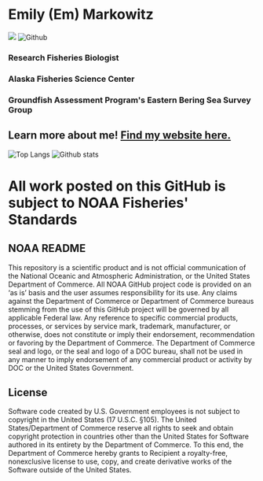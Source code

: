 # Emily (Em) Markowitz

![](https://visitor-badge.laobi.icu/badge?page_id=EmilyMarkowitz-NOAA.EmilyMarkowitz-NOAA)
![Github](https://img.shields.io/github/followers/EmilyMarkowitz-NOAA?label=Follow&style=social)

### Research Fisheries Biologist 

### Alaska Fisheries Science Center

### Groundfish Assessment Program's Eastern Bering Sea Survey Group

## Learn more about me! [Find my website here.](https://emilyhmarkowitz.github.io/emilyhmarkowitz/)

![Top Langs](https://github-readme-stats.vercel.app/api/top-langs/?username=EmilyMarkowitz-NOAA)
![Github stats](https://github-readme-stats.vercel.app/api?username=EmilyMarkowitz-NOAA&show_icons=true)

<!--

More notes on how to do this, here: https://dev.to/charalambosioannou/create-a-dynamic-github-profile-readme-il5

**EmilyMarkowitz-NOAA/EmilyMarkowitz-NOAA** is a ✨ _special_ ✨ repository because its `README.md` (this file) appears on your GitHub profile.

Here are some ideas to get you started:

- 🔭 I’m currently working on ...
- 🌱 I’m currently learning ...
- 👯 I’m looking to collaborate on ...
- 🤔 I’m looking for help with ...
- 💬 Ask me about ...
- 📫 How to reach me: ...
- 😄 Pronouns: ...
- ⚡ Fun fact: ...
-->

# All work posted on this GitHub is subject to NOAA Fisheries' Standards

## NOAA README

This repository is a scientific product and is not official communication of the National Oceanic and Atmospheric Administration, or the United States Department of Commerce. All NOAA GitHub project code is provided on an ‘as is’ basis and the user assumes responsibility for its use. Any claims against the Department of Commerce or Department of Commerce bureaus stemming from the use of this GitHub project will be governed by all applicable Federal law. Any reference to specific commercial products, processes, or services by service mark, trademark, manufacturer, or otherwise, does not constitute or imply their endorsement, recommendation or favoring by the Department of Commerce. The Department of Commerce seal and logo, or the seal and logo of a DOC bureau, shall not be used in any manner to imply endorsement of any commercial product or activity by DOC or the United States Government.

## License

Software code created by U.S. Government employees is not subject to copyright in the United States (17 U.S.C. §105). The United States/Department of Commerce reserve all rights to seek and obtain copyright protection in countries other than the United States for Software authored in its entirety by the Department of Commerce. To this end, the Department of Commerce hereby grants to Recipient a royalty-free, nonexclusive license to use, copy, and create derivative works of the Software outside of the United States.
